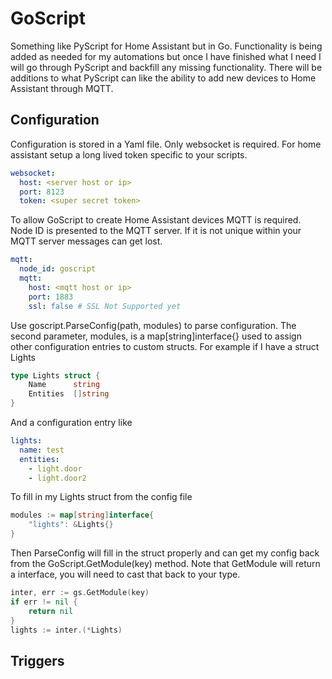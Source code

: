 # GoScript
Something like PyScript for Home Assistant but in Go. Functionality is being added as needed for my automations but once I have finished what I need I will go through PyScript and backfill any missing functionality. There will be additions to what PyScript can like the ability to add new devices to Home Assistant through MQTT.


## Configuration
Configuration is stored in a Yaml file. Only websocket is required. For home assistant setup a long lived token specific to your scripts.
```yaml
websocket:
  host: <server host or ip>
  port: 8123
  token: <super secret token>
```
To allow GoScript to create Home Assistant devices MQTT is required. Node ID is presented to the MQTT server. If it is not unique within your MQTT server messages can get lost.
```yaml
mqtt:
  node_id: goscript
  mqtt:
    host: <mqtt host or ip>
    port: 1883
    ssl: false # SSL Not Supported yet
```
Use goscript.ParseConfig(path, modules) to parse configuration. The second parameter, modules, is a map[string]interface{} used to assign other configuration entries to custom structs. For example if I have a struct Lights
```go
type Lights struct {
    Name      string
    Entities  []string
}
```
And a configuration entry like 
```yaml
lights:
  name: test
  entities:
    - light.door
    - light.door2
```
To fill in my Lights struct from the config file
```go
modules := map[string]interface{
	"lights": &Lights{}
}
```
Then ParseConfig will fill in the struct properly and can get my config back from the GoScript.GetModule(key) method. Note that GetModule will return a interface, you will need to cast that back to your type.
```go
inter, err := gs.GetModule(key)
if err != nil {
    return nil
}
lights := inter.(*Lights)
```

## Triggers

